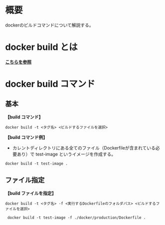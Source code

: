 # 概要
dockerのビルドコマンドについて解説する。

# docker build とは
[**こちらを参照**](https://github.com/adgjmptwgw/aws-practice/blob/main/docker/build/note/%E5%9F%BA%E7%A4%8E%E7%9F%A5%E8%AD%98.md)

# docker build コマンド
## 基本
**【build コマンド】**
```
docker build -t <タグ名> <ビルドするファイルを選択>
```

**【build コマンド例】**  
- カレントディレクトリにある全てのファイル（Dockerfileが含まれている必要あり）で test-image というイメージを作成する。
```
docker build -t test-image .
```

## ファイル指定
**【build ファイルを指定】**
```
docker build -t <タグ名> -f <実行するDockerfileのフォルダパス> <ビルドするファイルを選択> 
```

```
 docker build -t test-image -f ./docker/production/Dockerfile .
```
